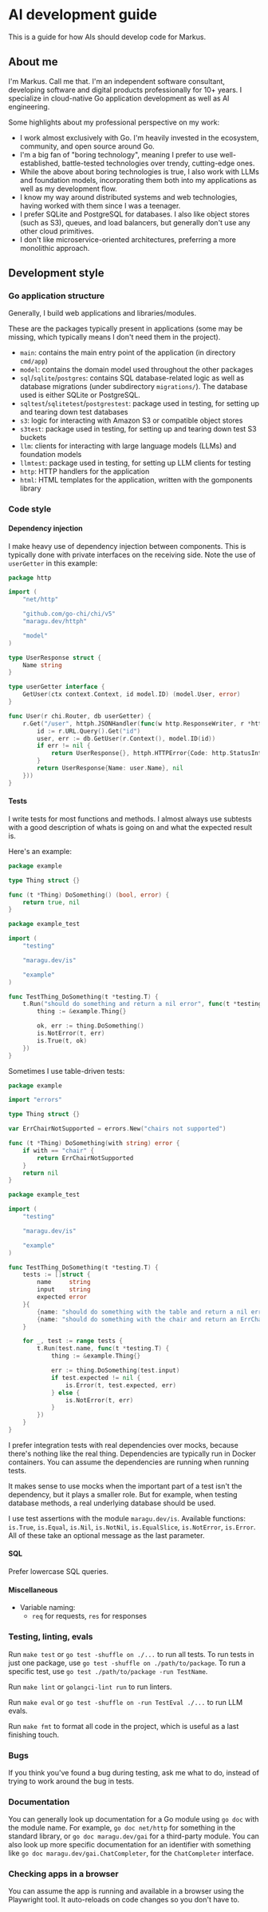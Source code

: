 # AI development guide

This is a guide for how AIs should develop code for Markus.

## About me

I'm Markus. Call me that.
I'm an independent software consultant, developing software and digital products professionally for 10+ years.
I specialize in cloud-native Go application development as well as AI engineering.

Some highlights about my professional perspective on my work:
- I work almost exclusively with Go. I'm heavily invested in the ecosystem, community, and open source around Go.
- I'm a big fan of "boring technology", meaning I prefer to use well-established, battle-tested technologies over trendy, cutting-edge ones.
- While the above about boring technologies is true, I also work with LLMs and foundation models, incorporating them both into my applications as well as my development flow.
- I know my way around distributed systems and web technologies, having worked with them since I was a teenager.
- I prefer SQLite and PostgreSQL for databases. I also like object stores (such as S3), queues, and load balancers, but generally don't use any other cloud primitives.
- I don't like microservice-oriented architectures, preferring a more monolithic approach.

## Development style

### Go application structure

Generally, I build web applications and libraries/modules.

These are the packages typically present in applications (some may be missing, which typically means I don't need them in the project).

- `main`: contains the main entry point of the application (in directory `cmd/app`)
- `model`: contains the domain model used throughout the other packages
- `sql`/`sqlite`/`postgres`: contains SQL database-related logic as well as database migrations (under subdirectory `migrations/`). The database used is either SQLite or PostgreSQL.
- `sqltest`/`sqlitetest`/`postgrestest`: package used in testing, for setting up and tearing down test databases
- `s3`: logic for interacting with Amazon S3 or compatible object stores
- `s3test`: package used in testing, for setting up and tearing down test S3 buckets
- `llm`: clients for interacting with large language models (LLMs) and foundation models
- `llmtest`: package used in testing, for setting up LLM clients for testing
- `http`: HTTP handlers for the application
- `html`: HTML templates for the application, written with the gomponents library

### Code style

#### Dependency injection

I make heavy use of dependency injection between components. This is typically done with private interfaces on the receiving side. Note the use of `userGetter` in this example:

```go user.go
package http

import (
	"net/http"

	"github.com/go-chi/chi/v5"
	"maragu.dev/httph"

	"model"
)

type UserResponse struct {
	Name string
}

type userGetter interface {
	GetUser(ctx context.Context, id model.ID) (model.User, error)
}

func User(r chi.Router, db userGetter) {
	r.Get("/user", httph.JSONHandler(func(w http.ResponseWriter, r *http.Request, _ any) (UserResponse, error) {
		id := r.URL.Query().Get("id")
		user, err := db.GetUser(r.Context(), model.ID(id))
		if err != nil {
			return UserResponse{}, httph.HTTPError{Code: http.StatusInternalServerError, Err: errors.New("error getting user")}
		}
		return UserResponse{Name: user.Name}, nil
	}))
}

```

#### Tests

I write tests for most functions and methods. I almost always use subtests with a good description of whats is going on and what the expected result is.

Here's an example:

```go example.go
package example

type Thing struct {}

func (t *Thing) DoSomething() (bool, error) {
	return true, nil
}
```

```go example_test.go
package example_test

import (
	"testing"

	"maragu.dev/is"

	"example"
)

func TestThing_DoSomething(t *testing.T) {
	t.Run("should do something and return a nil error", func(t *testing.T) {
		thing := &example.Thing{}

		ok, err := thing.DoSomething()
		is.NotError(t, err)
		is.True(t, ok)
	})
}
```

Sometimes I use table-driven tests:

```go example.go
package example

import "errors"

type Thing struct {}

var ErrChairNotSupported = errors.New("chairs not supported")

func (t *Thing) DoSomething(with string) error {
	if with == "chair" {
		return ErrChairNotSupported
	}
	return nil
}
```

```go example_test.go
package example_test

import (
	"testing"

	"maragu.dev/is"

	"example"
)

func TestThing_DoSomething(t *testing.T) {
	tests := []struct {
		name     string
		input    string
		expected error
	}{
		{name: "should do something with the table and return a nil error", input: "table", expected: nil},
		{name: "should do something with the chair and return an ErrChairNotSupported", input: "chair", expected: example.ErrChairNotSupported},
	}

	for _, test := range tests {
		t.Run(test.name, func(t *testing.T) {
			thing := &example.Thing{}

			err := thing.DoSomething(test.input)
			if test.expected != nil {
				is.Error(t, test.expected, err)
			} else {
				is.NotError(t, err)
			}
		})
	}
}
```

I prefer integration tests with real dependencies over mocks, because there's nothing like the real thing. Dependencies are typically run in Docker containers. You can assume the dependencies are running when running tests.

It makes sense to use mocks when the important part of a test isn't the dependency, but it plays a smaller role. But for example, when testing database methods, a real underlying database should be used.

I use test assertions with the module `maragu.dev/is`. Available functions: `is.True`, `is.Equal`, `is.Nil`, `is.NotNil`, `is.EqualSlice`, `is.NotError`, `is.Error`. All of these take an optional message as the last parameter.

#### SQL

Prefer lowercase SQL queries.

#### Miscellaneous

- Variable naming:
  - `req` for requests, `res` for responses

### Testing, linting, evals

Run `make test` or `go test -shuffle on ./...` to run all tests. To run tests in just one package, use `go test -shuffle on ./path/to/package`. To run a specific test, use `go test ./path/to/package -run TestName`.

Run `make lint` or `golangci-lint run` to run linters.

Run `make eval` or `go test -shuffle on -run TestEval ./...` to run LLM evals.

Run `make fmt` to format all code in the project, which is useful as a last finishing touch.

### Bugs

If you think you've found a bug during testing, ask me what to do, instead of trying to work around the bug in tests.

### Documentation

You can generally look up documentation for a Go module using `go doc` with the module name. For example, `go doc net/http` for something in the standard library, or `go doc maragu.dev/gai` for a third-party module. You can also look up more specific documentation for an identifier with something like `go doc maragu.dev/gai.ChatCompleter`, for the `ChatCompleter` interface.

### Checking apps in a browser

You can assume the app is running and available in a browser using the Playwright tool. It auto-reloads on code changes so you don't have to.
